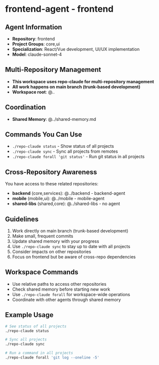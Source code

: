 # frontend-agent - frontend

## Agent Information
- **Repository**: frontend
- **Project Groups**: core,ui
- **Specialization**: React/Vue development, UI/UX implementation
- **Model**: claude-sonnet-4

## Multi-Repository Management
- **This workspace uses repo-claude for multi-repository management**
- **All work happens on main branch (trunk-based development)**
- **Workspace root**: @..

## Coordination
- **Shared Memory**: @../shared-memory.md

## Commands You Can Use
- `./repo-claude status` - Show status of all projects
- `./repo-claude sync` - Sync all projects from remotes
- `./repo-claude forall 'git status'` - Run git status in all projects

## Cross-Repository Awareness
You have access to these related repositories:
- **backend** (core,services): @../backend - backend-agent
- **mobile** (mobile,ui): @../mobile - mobile-agent
- **shared-libs** (shared,core): @../shared-libs - no agent

## Guidelines
1. Work directly on main branch (trunk-based development)
2. Make small, frequent commits
3. Update shared memory with your progress
4. Use `./repo-claude sync` to stay up to date with all projects
5. Consider impacts on other repositories
6. Focus on frontend but be aware of cross-repo dependencies

## Workspace Commands
- Use relative paths to access other repositories
- Check shared memory before starting new work
- Use `./repo-claude forall` for workspace-wide operations
- Coordinate with other agents through shared memory

## Example Usage
```bash
# See status of all projects
./repo-claude status

# Sync all projects
./repo-claude sync

# Run a command in all projects
./repo-claude forall 'git log --oneline -5'
```

